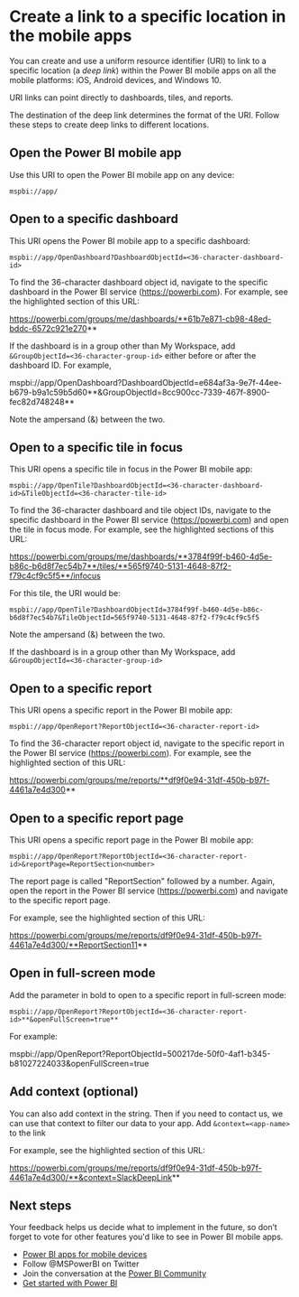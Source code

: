 <properties 
   pageTitle="Create a link to a specific location in the mobile apps"
   description="Learn how to create a deep link to a specific dashboard, tile, or report in the Power BI mobile app with a uniform resource identifier (URI)."
   services="powerbi" 
   documentationCenter="" 
   authors="maggiesMSFT" 
   manager="erikre" 
   backup=""
   editor=""
   tags=""
   qualityFocus="no"
   qualityDate=""/>
 
<tags
   ms.service="powerbi"
   ms.devlang="NA"
   ms.topic="article"
   ms.tgt_pltfrm="NA"
   ms.workload="powerbi"
   ms.date="08/25/2017"
   ms.author="maggies"/>

# Create a link to a specific location in the mobile apps

You can create and use a uniform resource identifier (URI) to link to a specific location (a *deep link*) within the Power BI mobile apps on all the mobile platforms: iOS, Android devices, and Windows 10.

URI links can point directly to dashboards, tiles, and reports.

The destination of the deep link determines the format of the URI. Follow these steps to create deep links to different locations. 

## Open the Power BI mobile app

Use this URI to open the Power BI mobile app on any device:

    mspbi://app/


## Open to a specific dashboard

This URI opens the Power BI mobile app to a specific dashboard:

    mspbi://app/OpenDashboard?DashboardObjectId=<36-character-dashboard-id>

To find the 36-character dashboard object id, navigate to the specific dashboard in the Power BI service (https://powerbi.com). For example, see the highlighted section of this URL:

https://powerbi.com/groups/me/dashboards/**61b7e871-cb98-48ed-bddc-6572c921e270**

If the dashboard is in a group other than My Workspace, add `&GroupObjectId=<36-character-group-id>` either before or after the dashboard ID. For example, 

mspbi://app/OpenDashboard?DashboardObjectId=e684af3a-9e7f-44ee-b679-b9a1c59b5d60**&GroupObjectId=8cc900cc-7339-467f-8900-fec82d748248**

Note the ampersand (&) between the two.

## Open to a specific tile in focus

This URI opens a specific tile in focus in the Power BI mobile app:

    mspbi://app/OpenTile?DashboardObjectId=<36-character-dashboard-id>&TileObjectId=<36-character-tile-id>

To find the 36-character dashboard and tile object IDs, navigate to the specific dashboard in the Power BI service (https://powerbi.com) and open the tile in focus mode. For example, see the highlighted sections of this URL:

https://powerbi.com/groups/me/dashboards/**3784f99f-b460-4d5e-b86c-b6d8f7ec54b7**/tiles/**565f9740-5131-4648-87f2-f79c4cf9c5f5**/infocus

For this tile, the URI would be:

    mspbi://app/OpenTile?DashboardObjectId=3784f99f-b460-4d5e-b86c-b6d8f7ec54b7&TileObjectId=565f9740-5131-4648-87f2-f79c4cf9c5f5

Note the ampersand (&) between the two.

If the dashboard is in a group other than My Workspace, add `&GroupObjectId=<36-character-group-id>`

## Open to a specific report

This URI opens a specific report in the Power BI mobile app:

    mspbi://app/OpenReport?ReportObjectId=<36-character-report-id>

To find the 36-character report object id, navigate to the specific report in the Power BI service (https://powerbi.com). For example, see the highlighted section of this URL:

https://powerbi.com/groups/me/reports/**df9f0e94-31df-450b-b97f-4461a7e4d300**

## Open to a specific report page

This URI opens a specific report page in the Power BI mobile app:

    mspbi://app/OpenReport?ReportObjectId=<36-character-report-id>&reportPage=ReportSection<number>

The report page is called "ReportSection" followed by a number. Again, open the report in the Power BI service (https://powerbi.com) and navigate to the specific report page. 

For example, see the highlighted section of this URL:

https://powerbi.com/groups/me/reports/df9f0e94-31df-450b-b97f-4461a7e4d300/**ReportSection11**

## Open in full-screen mode

Add the parameter in bold to open to a specific report in full-screen mode:

    mspbi://app/OpenReport?ReportObjectId=<36-character-report-id>**&openFullScreen=true**

For example: 

mspbi://app/OpenReport?ReportObjectId=500217de-50f0-4af1-b345-b81027224033&openFullScreen=true

## Add context (optional)
 
You can also add context in the string. Then if you need to contact us, we can use that context to filter our data to your app. Add `&context=<app-name>` to the link

For example, see the highlighted section of this URL: 

https://powerbi.com/groups/me/reports/df9f0e94-31df-450b-b97f-4461a7e4d300/**&context=SlackDeepLink**

## Next steps

Your feedback helps us decide what to implement in the future, so don’t forget to vote for other features you'd like to see in Power BI mobile apps. 

-   [Power BI apps for mobile devices](powerbi-power-bi-apps-for-mobile-devices.md)
-   Follow @MSPowerBI on Twitter
-   Join the conversation at the [Power BI Community](http://community.powerbi.com/)
-   [Get started with Power BI](powerbi-service-get-started.md)

